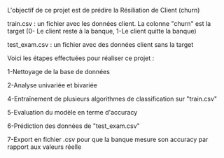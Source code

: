 L'objectif de ce projet est de prédire la Résiliation de Client (churn)

train.csv : un fichier avec les données client. La colonne "churn" est la target (0- Le client reste à la banque, 1-Le client quitte la banque)

test_exam.csv : un fichier avec des données client sans la target

Voici les étapes effectuées pour réaliser ce projet :

1-Nettoyage de la base de données

2-Analyse univariée et bivariée

4-Entraînement de plusieurs algorithmes de classification sur "train.csv" 

5-Evaluation du modèle en terme d'accuracy

6-Prédiction des données de "test_exam.csv"

7-Export en fichier .csv pour que la banque mesure son accuracy par rapport aux valeurs réelle
